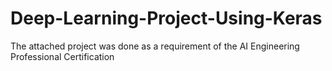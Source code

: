 # Deep-Learning-Project-Using-Keras
The attached project was done as a requirement of the AI Engineering Professional Certification
